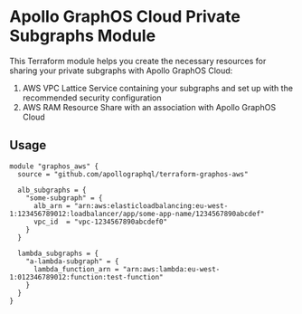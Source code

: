 # Apollo GraphOS Cloud Private Subgraphs Module

This Terraform module helps you create the necessary resources for sharing your private subgraphs with Apollo GraphOS Cloud:

1. AWS VPC Lattice Service containing your subgraphs and set up with the recommended security configuration
2. AWS RAM Resource Share with an association with Apollo GraphOS Cloud

## Usage

```
module "graphos_aws" {
  source = "github.com/apollographql/terraform-graphos-aws"

  alb_subgraphs = {
    "some-subgraph" = {
      alb_arn = "arn:aws:elasticloadbalancing:eu-west-1:123456789012:loadbalancer/app/some-app-name/1234567890abcdef"
      vpc_id  = "vpc-1234567890abcdef0"
    }
  }

  lambda_subgraphs = {
    "a-lambda-subgraph" = {
      lambda_function_arn = "arn:aws:lambda:eu-west-1:012346789012:function:test-function"
    }
  }
}
```